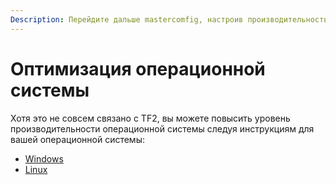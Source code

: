 ```yaml
---
Description: Перейдите дальше mastercomfig, настроив производительность на уровне ОС.
---
```


# Оптимизация операционной системы

Хотя это не совсем связано с TF2, вы можете повысить уровень производительности операционной системы
следуя инструкциям для вашей операционной системы:

* [Windows](windows.md)
* [Linux](linux.md)